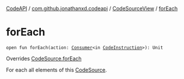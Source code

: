 [CodeAPI](../../index.md) / [com.github.jonathanxd.codeapi](../index.md) / [CodeSourceView](index.md) / [forEach](.)

# forEach

`open fun forEach(action: `[`Consumer`](http://docs.oracle.com/javase/6/docs/api/java/util/function/Consumer.html)`<in `[`CodeInstruction`](../-code-instruction.md)`>): Unit`

Overrides [CodeSource.forEach](../-code-source/for-each.md)

For each all elements of this [CodeSource](../-code-source/index.md).


